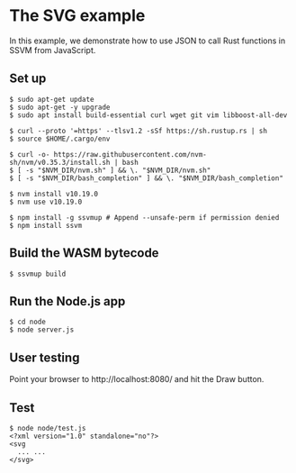 # The SVG example

In this example, we demonstrate how to use JSON to call Rust functions in SSVM from JavaScript.

## Set up

```
$ sudo apt-get update
$ sudo apt-get -y upgrade
$ sudo apt install build-essential curl wget git vim libboost-all-dev

$ curl --proto '=https' --tlsv1.2 -sSf https://sh.rustup.rs | sh
$ source $HOME/.cargo/env

$ curl -o- https://raw.githubusercontent.com/nvm-sh/nvm/v0.35.3/install.sh | bash
$ [ -s "$NVM_DIR/nvm.sh" ] && \. "$NVM_DIR/nvm.sh"
$ [ -s "$NVM_DIR/bash_completion" ] && \. "$NVM_DIR/bash_completion"

$ nvm install v10.19.0
$ nvm use v10.19.0

$ npm install -g ssvmup # Append --unsafe-perm if permission denied
$ npm install ssvm
```

## Build the WASM bytecode

```
$ ssvmup build
```

## Run the Node.js app

```
$ cd node
$ node server.js
```

## User testing

Point your browser to http://localhost:8080/ and hit the Draw button.

## Test

```
$ node node/test.js
<?xml version="1.0" standalone="no"?>
<svg
  ... ...
</svg>
```
